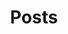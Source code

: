 ---
layout: layouts/posts/posts.11ty.js
tags: nav
navtitle: Posts
title: Posts
pagination: 
  data: collections.post
  size: 5
  reverse: true
  alias: posts
permalink: "{{ site.en.postsArchive.url }}/{% if pagination.pageNumber > 0 %}page-{{ pagination.pageNumber + 1 }}/{% endif %}index.html"
---
